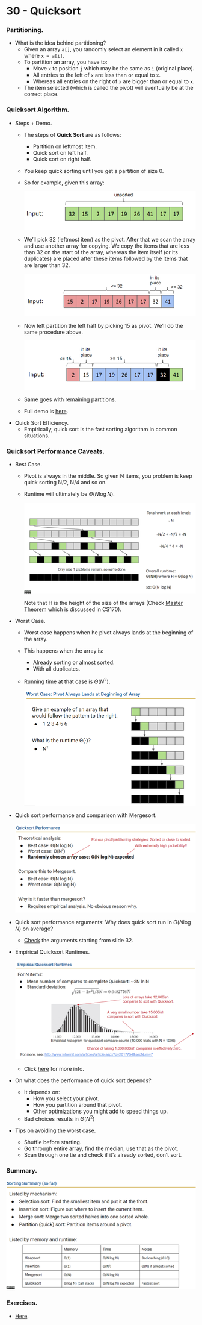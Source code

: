 # 30 - Quicksort

### Partitioning.

- What is the idea behind partitioning?
    - Given an array `a[]`, you randomly select an element in it called `x` where `x = a[i]`.
    - To partition an array, you have to:
        - Move `x` to position `j` which may be the same as `i` (original place).
        - All entries to the left of `x` are less than or equal to `x`.
        - Whereas all entries on the right of `x` are bigger than or equal to `x`.
    - The item selected (which is called the pivot) will eventually be at the correct place.

### Quicksort Algorithm.

- Steps + Demo.
    - The steps of **Quick Sort** are as follows:
        - Partition on leftmost item.
        - Quick sort on left half.
        - Quick sort on right half.
    - You keep quick sorting until you get a partition of size 0.
    - So for example, given this array:
        
        ![Untitled](30%20-%20Quicksort%20e26f892cd4ee4ee3b198a422efe705ba/Untitled.png)
        
    - We’ll pick 32 (leftmost item) as the pivot. After that we scan the array and use another array for copying. We copy the items that are less than 32 on the start of the array, whereas the item itself (or its duplicates) are placed after these items followed by the items that are larger than 32.
        
        ![Untitled](30%20-%20Quicksort%20e26f892cd4ee4ee3b198a422efe705ba/Untitled%201.png)
        
    - Now left partition the left half by picking 15 as pivot. We’ll do the same procedure above.
        
        ![Untitled](30%20-%20Quicksort%20e26f892cd4ee4ee3b198a422efe705ba/Untitled%202.png)
        
    - Same goes with remaining partitions.
    - Full demo is [here](https://docs.google.com/presentation/d/1QjAs-zx1i0_XWlLqsKtexb-iueao9jNLkN-gW9QxAD0/edit#slide=id.g12aa5d5cd8_0_108).
- Quick Sort Efficiency.
    - Empirically, quick sort is the fast sorting algorithm in common situations.

### Quicksort Performance Caveats.

- Best Case.
    - Pivot is always in the middle. So given N items, you problem is keep quick sorting N/2, N/4 and so on.
    - Runtime will ultimately be $\Theta(N\log{N})$.
        
        ![Untitled](30%20-%20Quicksort%20e26f892cd4ee4ee3b198a422efe705ba/Untitled%203.png)
        
        Note that H is the height of the size of the arrays (Check [Master Theorem](https://en.wikipedia.org/wiki/Master_theorem_(analysis_of_algorithms)) which is discussed in CS170).
        
- Worst Case.
    - Worst case happens when he pivot always lands at the beginning of the array.
    - This happens when the array is:
        - Already sorting or almost sorted.
        - With all duplicates.
    - Running time at that case is $\Theta(N^2)$.
        
        ![Untitled](30%20-%20Quicksort%20e26f892cd4ee4ee3b198a422efe705ba/Untitled%204.png)
        
- Quick sort performance and comparison with Mergesort.
    
    ![Untitled](30%20-%20Quicksort%20e26f892cd4ee4ee3b198a422efe705ba/Untitled%205.png)
    
- Quick sort performance arguments: Why does quick sort run in $\Theta(N\log{N})$ on average?
    - [Check](https://docs.google.com/presentation/d/1_7VuU3cynSGKbvzHk0PfK65HeHFT-jDp3XrbihRXetw/edit#slide=id.g4661758db_1583) the arguments starting from slide 32.
- Empirical Quicksort Runtimes.
    
    ![Untitled](30%20-%20Quicksort%20e26f892cd4ee4ee3b198a422efe705ba/Untitled%206.png)
    
    - Click [here](http://www.informit.com/articles/article.aspx?p=2017754&seqNum=7) for more info.
- On what does the performance of quick sort depends?
    - It depends on:
        - How you select your pivot.
        - How you partition around that pivot.
        - Other optimizations you might add to speed things up.
    - Bad choices results in $\Theta(N^2)$
- Tips on avoiding the worst case.
    - Shuffle before starting.
    - Go through entire array, find the median, use that as the pivot.
    - Scan through one tie and check if it’s already sorted, don’t sort.

### Summary.

![Untitled](30%20-%20Quicksort%20e26f892cd4ee4ee3b198a422efe705ba/Untitled%207.png)

### Exercises.

- [Here](https://cs61b-2.gitbook.io/cs61b-textbook/30.-quicksort/30.5-exercises).